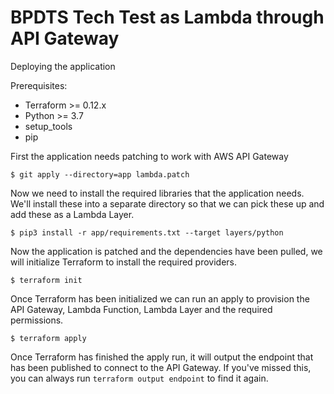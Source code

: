 # BPDTS Tech Test as Lambda through API Gateway

Deploying the application

Prerequisites:
* Terraform >= 0.12.x
* Python >= 3.7
* setup_tools
* pip

First the application needs patching to work with AWS API Gateway

```shell
$ git apply --directory=app lambda.patch
```

Now we need to install the required libraries that the application needs.
We'll install these into a separate directory so that we can pick these
up and add these as a Lambda Layer.

```shell
$ pip3 install -r app/requirements.txt --target layers/python
```

Now the application is patched and the dependencies have been pulled,
we will initialize Terraform to install the required providers.

```shell
$ terraform init
```

Once Terraform has been initialized we can run an apply to provision the
API Gateway, Lambda Function, Lambda Layer and the required permissions.

```shell
$ terraform apply
```

Once Terraform has finished the apply run, it will output the endpoint
that has been published to connect to the API Gateway. If you've missed
this, you can always run `terraform output endpoint` to find it again.
